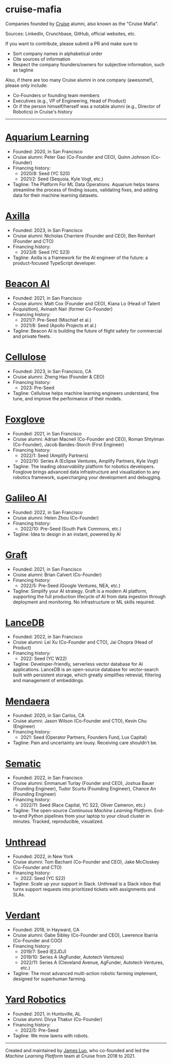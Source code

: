 # cruise-mafia
Companies founded by [Cruise](https://getcruise.com) alumni, also known as the "Cruise Mafia".

Sources: LinkedIn, Crunchbase, GitHub, official websites, etc.

If you want to contribute, please submit a PR and make sure to
- Sort company names in alphabetical order
- Cite sources of information
- Respect the company founders/owners for subjective information, such as tagline

Also, if there are too many Cruise alumni in one company (awesome!), please only include:
- Co-Founders or founding team members
- Executives (e.g., VP of Engineering, Head of Product)
- Or if the person himself/herself was a notable alumni (e.g., Director of Robotics) in Cruise's history

---

# [Aquarium Learning](https://www.aquariumlearning.com)
- Founded: 2020, in San Francisco
- Cruise alumni: Peter Gao (Co-Founder and CEO), Quinn Johnson (Co-Founder)
- Financing history:
    - 2020/8: Seed (YC S20)
    - 2021/2: Seed (Sequoia, Kyle Vogt, etc.)
- Tagline: The Platform For ML Data Operations. Aquarium helps teams streamline the process of finding issues, validating fixes, and adding data for their machine learning datasets.

# [Axilla](https://www.axilla.io)
- Founded: 2023, in San Francisco
- Cruise alumni: Nicholas Charriere (Founder and CEO), Ben Reinhart (Founder and CTO)
- Financing history:
    - 2023/8: Seed (YC S23)
- Tagline: Axilla is a framework for the AI engineer of the future: a product-focused TypeScript developer.

# [Beacon AI](https://beaconai.co)
- Founded: 2021, in San Francisco
- Cruise alumni: Matt Cox (Founder and CEO), Kiana Lo (Head of Talent Acquisition), Avinash Nair (former Co-Founder)
- Financing history:
    - 2021/7: Pre-Seed (Mischief et al.)
    - 2021/8: Seed (Apollo Projects et al.)
- Tagline: Beacon AI is building the future of flight safety for commercial and private fleets.

# [Cellulose](https://www.cellulose.ai/)
- Founded: 2023, in San Francisco, CA
- Cruise alumni: Zheng Hao (Founder & CEO)
- Financing history:
    - 2023: Pre-Seed
- Tagline: Cellulose helps machine learning engineers understand, fine tune, and improve the performance of their models.

# [Foxglove](https://foxglove.dev)
- Founded: 2021, in San Francisco
- Cruise alumni: Adrian Macneil (Co-Founder and CEO), Roman Shtylman (Co-Founder), Jacob Bandes-Storch (First Engineer)
- Financing history:
    - 2022/1: Seed (Amplify Partners)
    - 2022/10: Series A (Eclipse Ventures, Amplify Partners, Kyle Vogt)
- Tagline: The leading *observability* platform for robotics developers. Foxglove brings advanced data infrastructure and visualization to any robotics framework, supercharging your development and debugging.

# [Galileo AI](https://www.usegalileo.ai/)
- Founded: 2022, in San Francisco
- Cruise alumni: Helen Zhou (Co-Founder)
- Financing history:
    - 2022/10: Pre-Seed (South Park Commons, etc.)
- Tagline: Idea to design in an instant, powered by AI

# [Graft](https://www.graft.com/)
- Founded: 2021, in San Francisco
- Cruise alumni: Brian Calvert (Co-Founder)
- Financing history:
    - 2022/5: Pre-Seed (Google Ventures, NEA, etc.)
- Tagline: Simplify your AI strategy. Graft is a modern AI platform, supporting the full production lifecycle of AI from data ingestion through deployment and monitoring. No infrastructure or ML skills required.

# [LanceDB](https://lancedb.com)
- Founded: 2022, in San Francisco
- Cruise alumni: Lei Xu (Co-Founder and CTO), Jai Chopra (Head of Product)
- Financing history:
    - 2022: Seed (YC W22)
- Tagline: Developer-friendly, serverless vector database for AI applications. LanceDB is an open-source database for vector-search built with persistent storage, which greatly simplifies retrevial, filtering and management of embeddings.

# [Mendaera](https://www.mendaera.com)
- Founded: 2020, in San Carlos, CA
- Cruise alumni: Jason Wilson (Co-Founder and CTO), Kevin Chu (Engineer)
- Financing history:
    - 2021: Seed (Operator Partners, Founders Fund, Lux Capital)
- Tagline: Pain and uncertainty are lousy. Receiving care shouldn't be.

# [Sematic](https://www.sematic.dev)
- Founded: 2022, in San Francisco
- Cruise alumni: Emmanuel Turlay (Founder and CEO), Joshua Bauer (Founding Engineer), Tudor Scurtu (Founding Engineer), Chance An (Founding Engineer)
- Financing history:
    - 2022/11: Seed (Race Capital, YC S22, Oliver Cameron, etc.)
- Tagline: The open-source *Continuous Machine Learning Platform*. End-to-end Python pipelines from your laptop to your cloud cluster in minutes. Tracked, reproducible, visualized.

# [Unthread](https://unthread.io/)
- Founded: 2022, in New York
- Cruise alumni: Tom Bachant (Co-Founder and CEO), Jake McCloskey (Co-Founder and CTO)
- Financing history:
    - 2022: Seed (YC S22)
- Tagline: Scale up your support in Slack. Unthread is a Slack inbox that turns support requests into prioritized tickets with assignments and SLAs.

# [Verdant](https://www.verdantrobotics.com)
- Founded: 2018, in Hayward, CA
- Cruise alumni: Gabe Sibley (Co-Founder and CEO), Lawrence Ibarria (Co-Founder and COO)
- Financing history:
    - 2019/7: Seed (E2JDJ)
    - 2019/10: Series A (AgFunder, Autotech Ventures)
    - 2022/11: Series A (Cleveland Avenue, AgFunder, Autotech Ventures, etc.)
- Tagline: The most advanced multi-action robotic farming implement, designed for superhuman farming.

# [Yard Robotics](https://yard.bot)
- Founded: 2021, in Huntsville, AL
- Cruise alumni: Divya Thakur (Co-Founder)
- Financing history:
    - 2022/5: Pre-Seed
- Tagline: We mow lawns with robots.

---

Created and maintained by [James Luo](https://www.linkedin.com/in/yangjamesluo/), who co-founded and led the *Machine Learning Platform* team at Cruise from 2018 to 2021.
